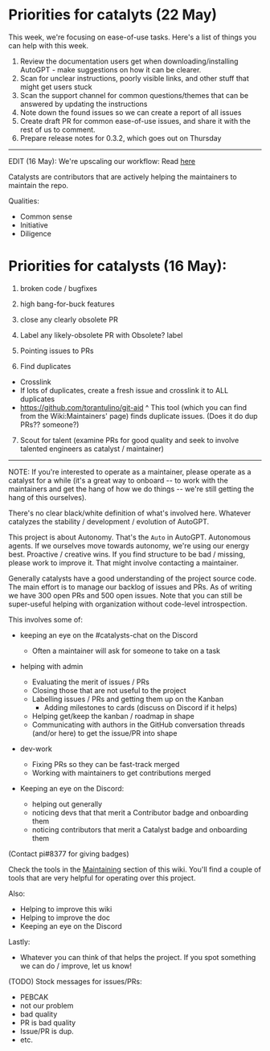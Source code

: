 # Priorities for catalyts (22 May)

This week, we're focusing on ease-of-use tasks. Here's a list of things you can help with this week.

1. Review the documentation users get when downloading/installing AutoGPT - make suggestions on how it can be clearer. 
1. Scan for unclear instructions, poorly visible links, and other stuff that might get users stuck
1. Scan the support channel for common questions/themes that can be answered by updating the instructions
1. Note down the found issues so we can create a report of all issues
1. Create draft PR for common ease-of-use issues, and share it with the rest of us to comment.
1. Prepare release notes for 0.3.2, which goes out on Thursday

***

EDIT (16 May): We're upscaling our workflow: Read [here](https://github.com/Significant-Gravitas/Auto-GPT/issues/4254)

Catalysts are contributors that are actively helping the maintainers to maintain the repo.

Qualities:
- Common sense
- Initiative
- Diligence


# Priorities for catalysts (16 May):

1. broken code / bugfixes

2. high bang-for-buck features

3. close any clearly obsolete PR

4. Label any likely-obsolete PR with Obsolete? label

5. Pointing issues to PRs

6. Find duplicates
- Crosslink
- If lots of duplicates, create a fresh issue and crosslink it to ALL duplicates
- https://github.com/torantulino/git-aid
    ^ This tool (which you can find from the Wiki:Maintainers' page) finds duplicate issues. (Does it do dup PRs?? someone?)

7. Scout for talent (examine PRs for good quality and seek to involve talented engineers as catalyst / maintainer)

- - -

NOTE: If you're interested to operate as a maintainer, please operate as a catalyst for a while (it's a great way to onboard -- to work with the maintainers and get the hang of how we do things -- we're still getting the hang of this ourselves).

There's no clear black/white definition of what's involved here. Whatever catalyzes the stability / development / evolution of AutoGPT.

This project is about Autonomy. That's the `Auto` in AutoGPT. Autonomous agents. If we ourselves move towards autonomy, we're using our energy best. Proactive / creative wins. If you find structure to be bad / missing, please work to improve it. That might involve contacting a maintainer.

Generally catalysts have a good understanding of the project source code. The main effort is to manage our backlog of issues and PRs. As of writing we have 300 open PRs and 500 open issues. Note that you can still be super-useful helping with organization without code-level introspection.

This involves some of:
- keeping an eye on the #catalysts-chat on the Discord
    - Often a maintainer will ask for someone to take on a task

- helping with admin
    - Evaluating the merit of issues / PRs
    - Closing those that are not useful to the project
    - Labelling issues / PRs and getting them up on the Kanban
        - Adding milestones to cards (discuss on Discord if it helps)
    - Helping get/keep the kanban / roadmap in shape
    - Communicating with authors in the GitHub conversation threads (and/or here) to get the issue/PR into shape

- dev-work
    - Fixing PRs so they can be fast-track merged
    - Working with maintainers to get contributions merged

- Keeping an eye on the Discord:
    - helping out generally
    - noticing devs that that merit a Contributor badge and onboarding them
    - noticing contributors that merit a Catalyst badge and onboarding them

(Contact pi#8377 for giving badges)

Check the tools in the [Maintaining](Maintaining) section of this wiki. You'll find a couple of tools that are very helpful for operating over this project.

Also:
- Helping to improve this wiki
- Helping to improve the doc
- Keeping an eye on the Discord

Lastly:
- Whatever you can think of that helps the project. If you spot something we can do / improve, let us know!

(TODO) Stock messages for issues/PRs:
- PEBCAK
- not our problem
- bad quality
- PR is bad quality
- Issue/PR is dup.
- etc.
